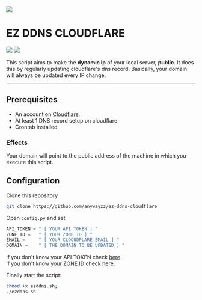 <img src="https://repository-images.githubusercontent.com/436395134/1459feb6-1236-4896-be70-779cf08288db">

# EZ DDNS CLOUDFLARE

![](https://img.shields.io/badge/Support-Linux-lightgrey) ![](https://img.shields.io/badge/Python->3.0-green) 

 This script aims to make the <b>dynamic ip</b> of your local server, <b>public</b>. It does this by regularly updating cloudflare's dns record. Basically, your domain will always be updated every IP change.

---

## Prerequisites

- An account on [Cloudflare](https://cloudflare.com).<br>
- At least 1 DNS record setup on cloudflare<br>
- Crontab installed

### Effects

Your domain will point to the public address of the machine in which you execute this script.

## Configuration

Clone this repository

```sh
git clone https://github.com/anywayzz/ez-ddns-cloudflare
 ``` 

Open ```config.py``` and set

```py
API_TOKEN = " [ YOUR API TOKEN ] "
ZONE_ID = 	" [ YOUR ZONE ID ] "
EMAIL = 	" [ YOUR CLOOUDFLARE EMAIL ] "
DOMAIN = 	" [ THE DOMAIN TO BE UPDATED ] "
```
if you don't know your API TOKEN check [here](https://support.cloudflare.com/hc/en-us/articles/200167836-Managing-API-Tokens-and-Keys#12345680).<br>
if you don't know your ZONE ID check [here](https://community.cloudflare.com/t/where-to-find-zone-id/132913).

Finally start the script:

```sh
chmod +x ezddns.sh; 
./ezddns.sh
```
